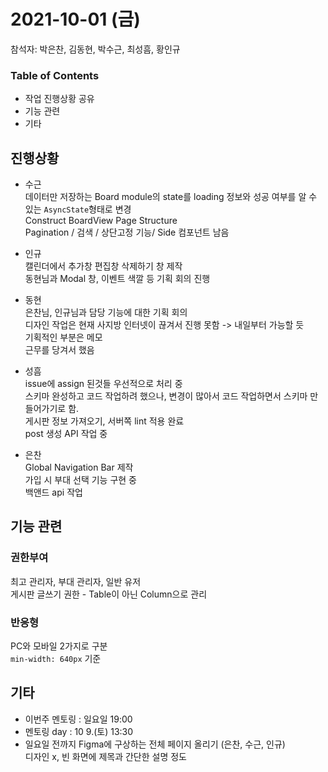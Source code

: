 # 2021-10-01 (금)
참석자: 박은찬, 김동현, 박수근, 최성흠, 황인규

### Table of Contents
* 작업 진행상황 공유
* 기능 관련
* 기타 

## 진행상황
* 수근\
	데이터만 저장하는 Board module의 state를 loading 정보와 성공 여부를 알 수 있는 `AsyncState`형태로 변경\
	Construct BoardView Page Structure\
	Pagination / 검색 / 상단고정 기능/ Side 컴포넌트 남음

* 인규\
	캘린더에서 추가창 편집창 삭제하기 창 제작\
	동현님과 Modal 창, 이벤트 색깔 등 기획 회의 진행

* 동현\
	은찬님, 인규님과 담당 기능에 대한 기획 회의\
	디자인 작업은 현재 사지방 인터넷이 끊겨서 진행 못함 -> 내일부터 가능할 듯\
	기획적인 부분은 메모\
	근무를 당겨서 했음

* 성흠\
	issue에 assign 된것들 우선적으로 처리 중\
	스키마 완성하고 코드 작업하려 했으나, 변경이 많아서 코드 작업하면서 스키마 만들어가기로 함.\
	게시판 정보 가져오기, 서버쪽 lint 적용 완료\
	post 생성 API 작업 중

* 은찬\
	Global Navigation Bar 제작\
	가입 시 부대 선택 기능 구현 중\
	백앤드 api 작업


## 기능 관련

### 권한부여
최고 관리자, 부대 관리자, 일반 유저\
게시판 글쓰기 권한 - Table이 아닌 Column으로 관리


### 반응형
PC와 모바일 2가지로 구분\
`min-width: 640px` 기준


## 기타
* 이번주 멘토링 : 일요일 19:00
* 멘토링 day : 10 9.(토) 13:30  
* 일요일 전까지 Figma에 구상하는 전체 페이지 올리기 (은찬, 수근, 인규)\
	디자인 x, 빈 화면에 제목과 간단한 설명 정도
